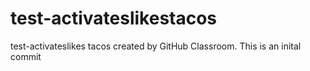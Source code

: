 # test-activateslikestacos

test-activateslikes tacos created by GitHub Classroom. This is an inital commit
